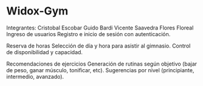 # Widox-Gym
Integrantes:
Cristobal Escobar
Guido Bardi
Vicente Saavedra
Flores Floreal
Ingreso de usuarios
Registro e inicio de sesión con autenticación.
  
Reserva de horas
   Selección de día y hora para asistir al gimnasio.
   Control de disponibilidad y capacidad.

Recomendaciones de ejercicios
Generación de rutinas según objetivo (bajar de peso, ganar músculo, tonificar, etc).
 Sugerencias por nivel (principiante, intermedio, avanzado).


